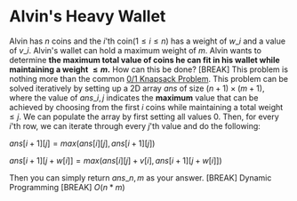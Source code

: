 # Alvin's Heavy Wallet
Alvin has $n$ coins and the $i$'th coin$(1\le i\le n)$ has a weight of $w\_i$ and a value of $v\_i$. Alvin's wallet can hold a maximum weight of $m$. Alvin wants to determine **the maximum total value of coins he can fit in his wallet while maintaining a weight $\le m$.** How can this be done?
[BREAK]
This problem is nothing more than the common [0/1 Knapsack Problem](https://www.geeksforgeeks.org/0-1-knapsack-problem-dp-10/). This problem can be solved iteratively by setting up a 2D array $ans$ of size $(n+1) \times (m+1)$, where the value of $ans\_{i,j}$ indicates the **maximum** value that can be achieved by choosing from the first $i$ coins while maintaining a total weight $\le j$. We can populate the array by first setting all values $0$. Then, for every $i$'th row, we can iterate through every $j$'th value and do the following:

$ans[i+1][j] = max(ans[i][j], ans[i+1][j])$

$ans[i+1][j+w[i]] = max(ans[i][j] + v[i], ans[i+1][j+w[i]])$

Then you can simply return $ans\_{n,m}$ as your answer.
[BREAK]
Dynamic Programming
[BREAK]
$O(n*m)$